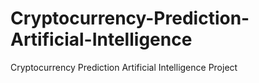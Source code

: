 # Cryptocurrency-Prediction-Artificial-Intelligence
Cryptocurrency Prediction Artificial Intelligence Project
